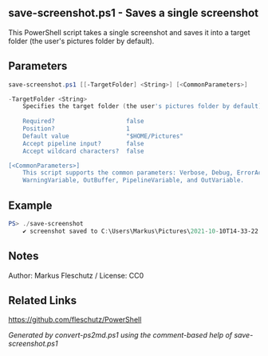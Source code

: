 ## save-screenshot.ps1 - Saves a single screenshot

This PowerShell script takes a single screenshot and saves it into a target folder (the user's pictures folder by default).

## Parameters
```powershell
save-screenshot.ps1 [[-TargetFolder] <String>] [<CommonParameters>]

-TargetFolder <String>
    Specifies the target folder (the user's pictures folder by default)
    
    Required?                    false
    Position?                    1
    Default value                "$HOME/Pictures"
    Accept pipeline input?       false
    Accept wildcard characters?  false

[<CommonParameters>]
    This script supports the common parameters: Verbose, Debug, ErrorAction, ErrorVariable, WarningAction, 
    WarningVariable, OutBuffer, PipelineVariable, and OutVariable.
```

## Example
```powershell
PS> ./save-screenshot
	✔️ screenshot saved to C:\Users\Markus\Pictures\2021-10-10T14-33-22.png

```

## Notes
Author: Markus Fleschutz / License: CC0

## Related Links
https://github.com/fleschutz/PowerShell

*Generated by convert-ps2md.ps1 using the comment-based help of save-screenshot.ps1*
